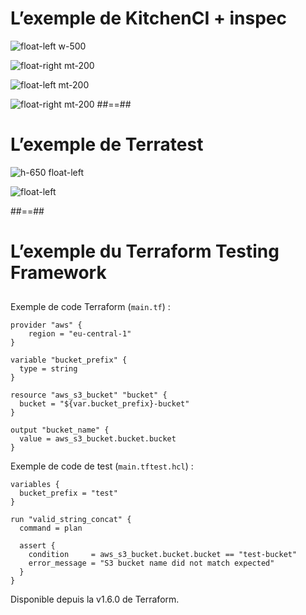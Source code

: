 <!-- .slide:-->

# L’exemple de KitchenCI + inspec


![float-left w-500](./assets/images/kitchen-sample.png)

![float-right mt-200](./assets/images/g418fd663c2_0_890.png)

![float-left mt-200](./assets/images/g418fd663c2_0_891.png)

![float-right mt-200](./assets/images/inspec-sample.png)
##==##
<!-- .slide:-->

# L’exemple de Terratest

![h-650 float-left](./assets/images/terratest_sample.png)

![float-left](./assets/images/terratest_logo.png)

##==##
<!-- .slide:-->

# L’exemple du Terraform Testing Framework
##
Exemple de code Terraform (`main.tf`) :
```(hcl-terraform)
provider "aws" {
    region = "eu-central-1"
}

variable "bucket_prefix" {
  type = string
}

resource "aws_s3_bucket" "bucket" {
  bucket = "${var.bucket_prefix}-bucket"
}

output "bucket_name" {
  value = aws_s3_bucket.bucket.bucket
}
```

Exemple de code de test (`main.tftest.hcl`) :
```(hcl-terraform)
variables {
  bucket_prefix = "test"
}

run "valid_string_concat" {
  command = plan

  assert {
    condition     = aws_s3_bucket.bucket.bucket == "test-bucket"
    error_message = "S3 bucket name did not match expected"
  }
}
```

Disponible depuis la v1.6.0 de Terraform.